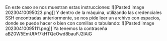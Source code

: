 En este caso se nos muestran estas instrucciones:
![[Pasted image 20230410095023.png]]
Y dentro de la máquina, utilizando las credenciales SSH encontradas anteriormente, se nos pide leer un archivo con espacios, donde se puede hacer o bien con comillas o tabulando:
![[Pasted image 20230410095111.png]]
Ya tenemos la contraseña aBZ0W5EmUfAf7kHTQeOwd8bauFJ2lAiG
